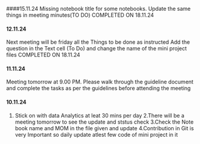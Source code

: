 ####15.11.24
Missing notebook title for some notebooks. Update the same things in meeting minutes(TO DO) COMPLETED ON 18.11.24

#### 12.11.24
Next meeting will be friday 
all the Things to be done as instructed
Add the question in the Text cell (To Do) and change the name of the mini project files COMPLETED ON 18.11.24

#### 11.11.24
Meeting tomorrow at 9.00 PM. Please walk through the guideline document and complete the tasks as per the guidelines before attending the meeting

#### 10.11.24
1. Stick on with data Analytics at leat 30 mins per day
2.There will be a meeting tomorrow to see the update and ststus check
3.Check the Note book name and MOM in the file given and update
4.Contribution in Git is very Important so daily update atlest few code of mini project in it
